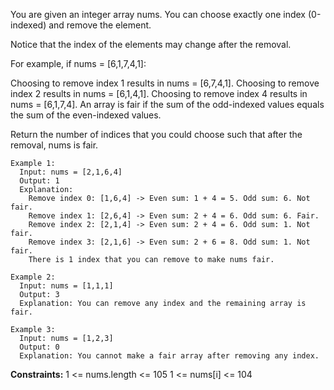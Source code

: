You are given an integer array nums. You can choose exactly one index (0-indexed) and remove the element. 

Notice that the index of the elements may change after the removal.

For example, if nums = [6,1,7,4,1]:

Choosing to remove index 1 results in nums = [6,7,4,1].
Choosing to remove index 2 results in nums = [6,1,4,1].
Choosing to remove index 4 results in nums = [6,1,7,4].
An array is fair if the sum of the odd-indexed values equals the sum of the even-indexed values.

Return the number of indices that you could choose such that after the removal, nums is fair.

```
Example 1:
  Input: nums = [2,1,6,4]
  Output: 1
  Explanation:
    Remove index 0: [1,6,4] -> Even sum: 1 + 4 = 5. Odd sum: 6. Not fair.
    Remove index 1: [2,6,4] -> Even sum: 2 + 4 = 6. Odd sum: 6. Fair.
    Remove index 2: [2,1,4] -> Even sum: 2 + 4 = 6. Odd sum: 1. Not fair.
    Remove index 3: [2,1,6] -> Even sum: 2 + 6 = 8. Odd sum: 1. Not fair.
    There is 1 index that you can remove to make nums fair.

Example 2:
  Input: nums = [1,1,1]
  Output: 3
  Explanation: You can remove any index and the remaining array is fair.

Example 3:
  Input: nums = [1,2,3]
  Output: 0
  Explanation: You cannot make a fair array after removing any index.
``` 

**Constraints:**
  1 <= nums.length <= 105
  1 <= nums[i] <= 104